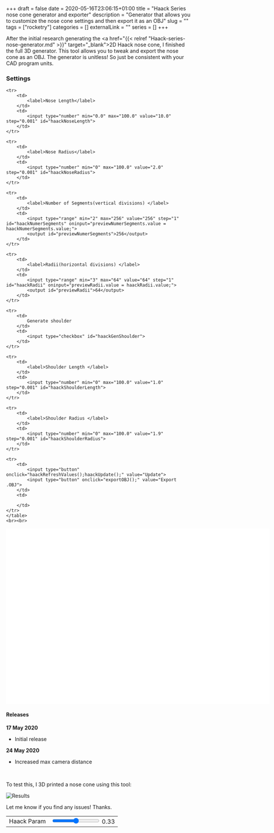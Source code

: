 +++ 
draft = false
date = 2020-05-16T23:06:15+01:00
title = "Haack Series nose cone generator and exporter"
description = "Generator that allows you to customize the nose cone settings and then export it as an OBJ"
slug = "" 
tags = ["rocketry"]
categories = []
externalLink = ""
series = []
+++

After the initial research generating the <a href="{{< relref "Haack-series-nose-generator.md" >}}" target="_blank">2D Haack nose cone</a>, I finished the full 3D generator. This tool allows you to tweak and export the nose cone as an OBJ. The generator is unitless! So just be consistent with your CAD program units.


### Settings

<div>
	<table>
	<tr>
		<td>
			<label>Haack Param </label>
		</td>
		<td>
			<input type="range" min="0.0" max="0.66" value="0.33" step="0.01" id="haackParamSlider" oninput="previewParam.value = haackParamSlider.value;">
			<output id="previewParam">0.33</output>
		</td>
	</tr>
	
	<tr>
		<td>
			<label>Nose Length</label>
		</td>
		<td>
			<input type="number" min="0.0" max="100.0" value="10.0" step="0.001" id="haackNoseLength">
		</td>
	</tr>

	<tr>
		<td>
			<label>Nose Radius</label>
		</td>
		<td>
			<input type="number" min="0" max="100.0" value="2.0" step="0.001" id="haackNoseRadius">
		</td>
	</tr>

	<tr>
		<td>
			<label>Number of Segments(vertical divisions) </label>
		</td>
		<td>
			<input type="range" min="2" max="256" value="256" step="1" id="haackNumerSegments" oninput="previewNumerSegments.value = haackNumerSegments.value;">
			<output id="previewNumerSegments">256</output>
		</td>
	</tr>

	<tr>
		<td>
			<label>Radii(horizontal divisions) </label>
		</td>
		<td>
			<input type="range" min="3" max="64" value="64" step="1" id="haackRadii" oninput="previewRadii.value = haackRadii.value;">
			<output id="previewRadii">64</output>
		</td>
	</tr>

	<tr>
		<td>
			Generate shoulder
		</td>
		<td>
			<input type="checkbox" id="haackGenShoulder">
		</td>
	</tr>

	<tr>
		<td>
			<label>Shoulder Length </label>
		</td>
		<td>
			<input type="number" min="0" max="100.0" value="1.0" step="0.001" id="haackShoulderLength">
		</td>
	</tr>

	<tr>
		<td>
			<label>Shoulder Radius </label>
		</td>
		<td>
			<input type="number" min="0" max="100.0" value="1.9" step="0.001" id="haackShoulderRadius">
		</td>
	</tr>
	
	<tr>
		<td>
			<input type="button" onclick="haackRefreshValues();haackUpdate();" value="Update">
			<input type="button" onclick="exportOBJ();" value="Export .OBJ">
		</td>
		<td>
			
		</td>
	</tr>
	</table>
	<br><br>
</div>

<div id="threeCanvas" style ="background-color:#FFF; width:720; height:480px; margin:0 auto;">
<script src="/js/three.js"></script>
<script src="/js/OrbitControls.js"></script>
<script>
	var container = document.getElementById('threeCanvas');
	var width = container.offsetWidth;
	var height = container.offsetHeight;
	var renderer = new THREE.WebGLRenderer({ antialias: true });
	renderer.setSize( width, height );
	container.appendChild( renderer.domElement );

	var scene = new THREE.Scene();
	var camera = new THREE.PerspectiveCamera( 90, width / height, 0.2, 1000 );
	camera.position.set(0,5,5);
	var controls = new THREE.OrbitControls( camera, renderer.domElement);
	controls.update();
	controls.enablePan = false;
	controls.minDistance = 5.0;
	controls.maxDistance = 1000.0;

	var axesHelper = new THREE.AxesHelper( 25 );
	axesHelper.position.y = 0.05;
	scene.add(axesHelper);

	var gridHelper = new THREE.GridHelper( 50, 10 );
	scene.add(gridHelper);

	var whiteMaterial = new THREE.MeshBasicMaterial({color : 0xffffff});
	var redWireMaterial = new THREE.MeshBasicMaterial({color : 0x808080,wireframe: true});

	// Initial values:
	var numSegments = 32; // Vertical segments
	var radii = 3;
	var noseLength = 15.0; //cm
	var noseRadius = 2.1;
	var haackParam = 0.33;
	var addShoulder = false;
	var shoulderRadius = 1.93;
	var shoulderLength = 1.0;

	haackRefreshValues();
	setup();
	render();

	function haackOmega(x,L)
	{
		return Math.acos(1.0 - ((2 * x) / L));
	}

	function haackRadius(R, omega, C)
	{
		var sinO3 = Math.sin(omega) * Math.sin(omega) * Math.sin(omega);
		return (R / (Math.sqrt(Math.PI))) * Math.sqrt(omega - (Math.sin(2*omega) * 0.5) + (C * sinO3));
	}

	function haackRefreshValues()
	{
		// The + thingy is so we  get the actual number (not a string)
		radii = +document.getElementById("haackRadii").value;
		numSegments =+document.getElementById("haackNumerSegments").value;
		noseLength = +document.getElementById("haackNoseLength").value;
		noseRadius = +document.getElementById("haackNoseRadius").value;
		haackParam = +document.getElementById("haackParamSlider").value;
		addShoulder = document.getElementById("haackGenShoulder").checked;
		shoulderRadius = +document.getElementById("haackShoulderRadius").value;
		shoulderLength = +document.getElementById("haackShoulderLength").value;

		controls.target = new THREE.Vector3(0,noseLength * 0.5,0);

		console.log("Current settings:");
		console.log(
			numSegments + ", " + radii + ", " + noseLength + ", " + noseRadius + ", " + haackParam + ", "
			+ addShoulder + ", " + shoulderRadius + ", " + shoulderLength 
		);
	}

	function haackUpdate()
	{
		var oldMesh = scene.getObjectByName("Nose");
		if(oldMesh)
		{
			scene.remove(oldMesh);
		}
		var oldWire = scene.getObjectByName("NoseWire");
		if(oldWire)
		{
			scene.remove(oldWire);
		}

		var sphereGeometry = new THREE.SphereGeometry(0.15,32,32);
		var noseGeometry = new THREE.Geometry();

		var addBottomCap = true;
		var capVertexId = 0;

		var yStep = noseLength / numSegments;
		var curYStepIndex = 0;
		var y = 0.0;

		var angleStep = (Math.PI * 2.0) / radii;
		var angle = 0.0;

		// Build vertex data:
		for(var yIndex = 0.0; yIndex <= numSegments; ++yIndex) // <= because we want to reach top!
		{
			var omega = haackOmega(noseLength - y, noseLength);
			var radius = haackRadius(noseRadius, omega, haackParam);
			for(var angleIndex = 0; angleIndex < radii; ++angleIndex)
			{
				var x = Math.cos(angle) * radius;
				var z = Math.sin(angle) * radius;
				noseGeometry.vertices.push(new THREE.Vector3(x,y,z));

				angle += angleStep;
			}
			y += yStep;
		}
		
		if(addBottomCap)
		{
			capVertexId = noseGeometry.vertices.length;
			noseGeometry.vertices.push(new THREE.Vector3(0,0,0));
		}

		// Build faces
		for(var segment = 0; segment < numSegments; ++segment) // <= because we want to reach top!
		{
			var off = segment * radii;
			for(var rad = 0; rad < radii; ++rad)
			{
				// Face0
				{
					var idx0 = ((rad + 0)  % radii) + off;
					var idx1 = ((rad + 1)  % radii) + off + radii;
					var idx2 = ((rad + 1)  % radii) + off;
					noseGeometry.faces.push(new THREE.Face3(idx0, idx1, idx2));
				}
				// Face1
				{
					var idx0 = ((rad + 0)  % radii) + off;
					var idx1 = ((rad + 0)  % radii) + off + radii;
					var idx2 = ((rad + 1)  % radii) + off + radii;
					noseGeometry.faces.push(new THREE.Face3(idx0, idx1, idx2));
				}
			}
		}

		// Bottom cap:
		if(addBottomCap)
		{
			for(var rad = 0; rad < radii; ++rad)
			{
				var idx0 = rad;
				var idx1 = (rad + 1) % radii;
				var idx2 = capVertexId;
				noseGeometry.faces.push(new THREE.Face3(idx0, idx1, idx2));
			}
		}

		// Shoulder
		var numShoulderRadii = 128;
		if(addShoulder)
		{
			var startVId = noseGeometry.vertices.length;
			var shoulderStep = (Math.PI * 2.0) / numShoulderRadii;
			for(var curCap = 0; curCap != 2; ++curCap)
			{
				var curShoulderAngle = 0;
				var y = (curCap == 0) ? 0.0 : -shoulderLength;
				for(var rad = 0; rad != numShoulderRadii; ++rad)
				{
					var x = Math.cos(curShoulderAngle) * shoulderRadius;
					var z = Math.sin(curShoulderAngle) * shoulderRadius;
					noseGeometry.vertices.push(new THREE.Vector3(x,y,z));
					curShoulderAngle += shoulderStep;
				}
			}

			// Add central point
			var botVId = noseGeometry.vertices.length;
			noseGeometry.vertices.push(new THREE.Vector3(0,-shoulderLength,0));

			// Setup shoulder side faces
			for(var curIndex = 0; curIndex != numShoulderRadii; ++curIndex)
			{
				// Face0
				{
					var idx0 = ((curIndex + 0)  % numShoulderRadii) + startVId;
					var idx1 = ((curIndex + 1)  % numShoulderRadii) + startVId;
					var idx2 = ((curIndex + 1)  % numShoulderRadii) + startVId + numShoulderRadii;
					noseGeometry.faces.push(new THREE.Face3(idx0, idx1, idx2));
				}
				// Face1
				{
					var idx0 = ((curIndex + 0)  % numShoulderRadii) + startVId;
					var idx1 = ((curIndex + 1)  % numShoulderRadii) + startVId + numShoulderRadii;
					var idx2 = ((curIndex + 0)  % numShoulderRadii) + startVId + numShoulderRadii;
					noseGeometry.faces.push(new THREE.Face3(idx0, idx1, idx2));
				}
			}

			// Add shoulder bottom cap
			for(var curCapIdx = 0; curCapIdx != numShoulderRadii; ++curCapIdx)
			{
				var idx0 = ((curCapIdx + 0) % numShoulderRadii) + startVId + numShoulderRadii;
				var idx1 = ((curCapIdx + 1) % numShoulderRadii) + startVId + numShoulderRadii;
				var idx2 = botVId;
				noseGeometry.faces.push(new THREE.Face3(idx0, idx1, idx2));
			}
		}

		{
			var noseMesh = new THREE.Mesh(noseGeometry, whiteMaterial);
			noseMesh.name = "Nose";
			var noseMeshWire = new THREE.Mesh(noseGeometry, redWireMaterial);
			noseMeshWire.name = "NoseWire";
			scene.add(noseMeshWire);
			scene.add(noseMesh);
		}
	}

	function setup()
	{
		haackUpdate();
	}

	function exportOBJ()
	{
		var nose = scene.getObjectByName("Nose");

		// Parse mesh and export to obj:
		var objText = "# Generated by nachocpol@gmail.com \n"
		for(var v = 0; v != nose.geometry.vertices.length; ++v)
		{
			objText = objText + "v ";
			objText = objText + nose.geometry.vertices[v].x + " ";
			objText = objText + nose.geometry.vertices[v].y + " ";
			objText = objText + nose.geometry.vertices[v].z + "\n";
		}

		for(var f = 0; f != nose.geometry.faces.length; ++f)
		{
			objText = objText + "f ";
			objText = objText +  (nose.geometry.faces[f].a + 1) + " ";
			objText = objText +  (nose.geometry.faces[f].b + 1) + " ";
			objText = objText +  (nose.geometry.faces[f].c + 1) + "\n";
		}

		// Write the file to disk:
		var pom = document.createElement('a');
		pom.setAttribute('href', 'data:text/plain;charset=utf-8,' + encodeURIComponent(objText));
		pom.setAttribute('download', "haack-nose.obj");
		pom.style.display = 'none';
		document.body.appendChild(pom);
		pom.click();
		document.body.removeChild(pom);
	}

	function render() 
	{
		requestAnimationFrame(render);

		// Update camera
		controls.update();

		renderer.render(scene,camera);	
	};
</script>
</div>

#### Releases
**17 May 2020**

* Initial release

**24 May 2020**

* Increased max camera distance


<br>

To test this, I 3D printed a nose cone using this tool:

![](../../images/Haack/3dprintresult.jpg "Results")


Let me know if you find any issues!
Thanks.